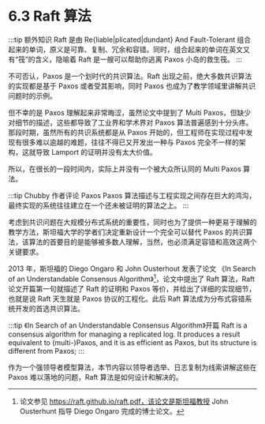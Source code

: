 # 6.3 Raft 算法

:::tip 额外知识
Raft 是由 Re{liable|plicated|dundant} And Fault-Tolerant 组合起来的单词，原义是可靠、复制、冗余和容错。同时，组合起来的单词在英文又有“筏”的含义，隐喻着 Raft 是一艘可以帮助你逃离 Paxos 小岛的救生筏。
:::

不可否认，Paxos 是一个划时代的共识算法。Raft 出现之前，绝大多数共识算法的实现都是基于 Paxos 或者受其影响，同时 Paxos 也成为了教学领域里讲解共识问题时的示例。

但不幸的是 Paxos 理解起来非常晦涩，虽然论文中提到了 Multi Paxos，但缺少对细节的描述，这些都导致了工业界和学术界对 Paxos 算法普遍感到十分头疼。那段时期，虽然所有的共识系统都是从 Paxos 开始的，但工程师在实现过程中发现有很多难以逾越的难题，往往不得已又开发出一种与 Paxos 完全不一样的架构，这就导致 Lamport 的证明并没有太大价值。

所以，在很长的一段时间内，实际上并没有一个被大众所认同的 Multi Paxos 算法。

:::tip Chubby 作者评论 Paxos
Paxos 算法描述与工程实现之间存在巨大的鸿沟，最终实现的系统往往建立在一个还未被证明的算法之上。
:::

考虑到共识问题在大规模分布式系统的重要性，同时也为了提供一种更易于理解的教学方法，斯坦福大学的学者们决定重新设计一个完全可以替代 Paxos 的共识算法，该算法的首要目的是能够被多数人理解，当然，也必须满足容错和高效这两个关键要求。

2013 年，斯坦福的 Diego Ongaro 和 John Ousterhout 发表了论文 《In Search of an Understandable Consensus Algorithm》[^1]，论文中提出了 Raft 算法，Raft 论文开篇第一句就描述了 Raft 的证明和 Paxos 等价，并给出了详细的实现细节，也就是说 Raft 天生就是 Paxos 协议的工程化。此后 Raft 算法成为分布式容错系统开发的首选共识算法。

:::tip 《In Search of an Understandable Consensus Algorithm》开篇
Raft is a consensus algorithm for managing a replicated log. It produces a result equivalent to (multi-)Paxos, and it is as efficient as Paxos, but its structure is different from Paxos;
:::

作为一个强领导者模型算法，本节内容以领导者选举、日志复制为线索讲解这些在 Paxos 难以落地的问题，Raft 算法是如何设计和解决的。

[^1]: 论文参见 https://raft.github.io/raft.pdf，该论文是斯坦福教授 John Ousterhunt 指导 Diego Ongaro 完成的博士论文。